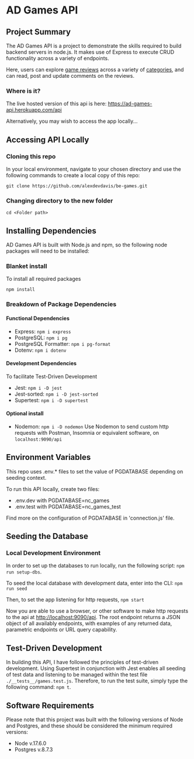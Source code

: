 # AD Games API

## Project Summary

The AD Games API is a project to demonstrate the skills required to build backend servers in node.js.
It makes use of Express to execute CRUD functionality across a variety of endpoints.

Here, users can explore [game reviews](https://ad-games-api.herokuapp.com/api/reviews) across a variety of [categories](https://ad-games-api.herokuapp.com/api/categories), and can read, post and update comments on the reviews.

### Where is it?

The live hosted version of this api is here:
<https://ad-games-api.herokuapp.com/api>

Alternatively, you may wish to access the app locally...

## Accessing API Locally

### Cloning this repo

In your local environment, navigate to your chosen directory and use the following commands to create a local copy of this repo:

``` git clone https://github.com/alexdevdavis/be-games.git ```

### Changing directory to the new folder

``` cd <Folder path> ```

## Installing Dependencies

AD Games API is built with Node.js and npm, so the following node packages will need to be installed:

### Blanket install
To install all required packages
```
npm install
```
### Breakdown of Package Dependencies

#### Functional Dependencies

- Express:  ```npm i express```
- PostgreSQL:  ```npm i pg```
- PostgreSQL Formatter:  ```npm i pg-format```
- Dotenv: ```npm i dotenv```

#### Development Dependencies

To facilitate Test-Driven Development

- Jest:  ```npm i -D jest```
- Jest-sorted:  ```npm i -D jest-sorted```
- Supertest:  ```npm i -D supertest```

#### Optional install

- Nodemon: ```npm i -D nodemon```
Use Nodemon to send custom http requests with Postman, Insomnia or equivalent software, on ```localhost:9090/api```

## Environment Variables

This repo uses .env.* files to set the value of PGDATABASE depending on seeding context.

To run this API locally, create two files:

- .env.dev with PGDATABASE=nc_games
- .env.test with PGDATABASE=nc_games_test

Find more on the configuration of PGDATABASE in 'connection.js' file.

## Seeding the Database

### Local Development Environment

In order to set up the databases to run locally, run the following script: ```npm run setup-dbs```.

To seed the local database with development data, enter into the CLI: ```npm run seed```

Then, to set the app listening for http requests, ```npm start```

Now you are able to use a browser, or other software to make http requests to the api at <http://localhost:9090/api>. The root endpoint returns a JSON object of all availably endpoints, with examples of any returned data, parametric endpoints or URL query capability. 

## Test-Driven Development

In building this API, I have followed the principles of test-driven development. Using Supertest in conjunction with Jest enables all seeding of test data and listening to be managed within the test file ```./__tests__/games.test.js```.
Therefore, to run the test suite, simply type the following command: ```npm t```.

## Software Requirements

Please note that this project was built with the following versions of Node and Postgres, and these should be considered the minimum required versions:

- Node v.17.6.0
- Postgres v.8.7.3
